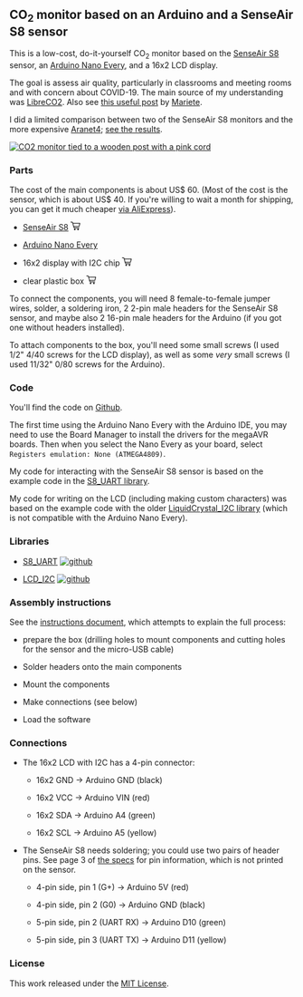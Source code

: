## CO<sub>2</sub> monitor based on an Arduino and a SenseAir S8 sensor

This is a low-cost, do-it-yourself CO<sub>2</sub> monitor based on the [SenseAir
S8](https://senseair.com/products/size-counts/s8-lp/) sensor, an
[Arduino Nano
Every](https://store.arduino.cc/products/arduino-nano-every), and a
16x2 LCD display.

The goal is assess air quality, particularly in classrooms and meeting
rooms and with concern about COVID-19. The main source of my
understanding was
[LibreCO2](https://github.com/danielbernalb/LibreCO2). Also see
[this useful
post](https://emariete.com/en/meter-co2-esp8266-nodemcu-sensor-senseair-s8/)
by [Mariete](https://emariete.com/en/).

I did a limited comparison between two of the SenseAir S8 monitors and
the more expensive [Aranet4](https://aranet.com/products/aranet4/);
[see the results](https://karlduino.org/CO2monitor/docs/Comparison/comparison.html).

[![CO2 monitor tied to a wooden post with a pink cord](https://karlduino.org/CO2monitor/docs/pics/co2monitor_sm.jpg)](https://karlduino.org/CO2monitor/docs/pics/co2monitor.jpg)

### Parts

The cost of the main components is about US$ 60. (Most of the cost is
the sensor, which is about US$ 40. If you're willing to wait a month
for shipping, you can get it much cheaper
[via AliExpress](https://s.click.aliexpress.com/e/_9GsnY9)).

- [SenseAir S8](https://senseair.com/products/size-counts/s8-lp/)
  [![shopping cart icon](docs/pics/shopping-cart.png)](https://amzn.to/3AyzQMa)

- [Arduino Nano Every](https://store.arduino.cc/products/arduino-nano-every)

- 16x2 display with I2C chip
  [![shopping cart icon](docs/pics/shopping-cart.png)](https://amzn.to/3AwG3Z7)

- clear plastic box
  [![shopping cart icon](docs/pics/shopping-cart.png)](https://amzn.to/3R24kxb)

To connect the components, you will need 8 female-to-female jumper
wires, solder, a soldering iron, 2 2-pin male headers for the SenseAir
S8 sensor, and maybe also 2 16-pin male headers for the Arduino (if
you got one without headers installed).

To attach components to the box, you'll need some
small screws (I used 1/2" 4/40 screws for the LCD display), as well as
some _very_ small screws (I used 11/32" 0/80 screws for the Arduino).


### Code

You'll find the code on [Github](https://github.com/karlduino/CO2monitor).

The first time using the Arduino Nano Every with the Arduino
IDE, you may need to use the Board Manager to install the drivers
for the megaAVR boards. Then when you select the Nano Every as your
board, select `Registers emulation: None (ATMEGA4809)`.

My code for interacting with the SenseAir S8 sensor is based on the
example code in the [S8_UART
library](https://github.com/jcomas/S8_UART).

My code for writing on the LCD (including making custom characters)
was based on the example code with the older [LiquidCrystal_I2C
library](https://github.com/johnrickman/LiquidCrystal_I2C) (which is
not compatible with the Arduino Nano Every).

### Libraries

- [S8_UART](https://www.arduino.cc/reference/en/libraries/s8_uart/)
  [![github](https://kbroman.org/icons16/github-icon.png)](https://github.com/jcomas/S8_UART)

- [LCD_I2C](https://www.arduino.cc/reference/en/libraries/lcd_i2c/)
  [![github](https://kbroman.org/icons16/github-icon.png)](https://github.com/blackhack/LCD_I2C)


### Assembly instructions

See the
[instructions document](https://karlduino.org/CO2monitor/docs/instructions.html),
which attempts to explain the full process:

- prepare the box (drilling holes to mount components and cutting
  holes for the sensor and the micro-USB cable)

- Solder headers onto the main components

- Mount the components

- Make connections (see below)

- Load the software


### Connections

- The 16x2 LCD with I2C has a 4-pin connector:

    - 16x2 GND -> Arduino GND (black)

    - 16x2 VCC -> Arduino VIN (red)

    - 16x2 SDA -> Arduino A4 (green)

    - 16x2 SCL -> Arduino A5 (yellow)

- The SenseAir S8 needs soldering; you could use two pairs of header
  pins. See page 3 of
  [the
  specs](https://rmtplusstoragesenseair.blob.core.windows.net/docs/publicerat/PSP126.pdf)
  for pin information, which is not printed on the sensor.

  - 4-pin side, pin 1 (G+) -> Arduino 5V (red)

  - 4-pin side, pin 2 (G0) -> Arduino GND (black)

  - 5-pin side, pin 2 (UART RX) -> Arduino D10 (green)

  - 5-pin side, pin 3 (UART TX) -> Arduino D11 (yellow)


### License

This work released under the [MIT License](LICENSE.md).
